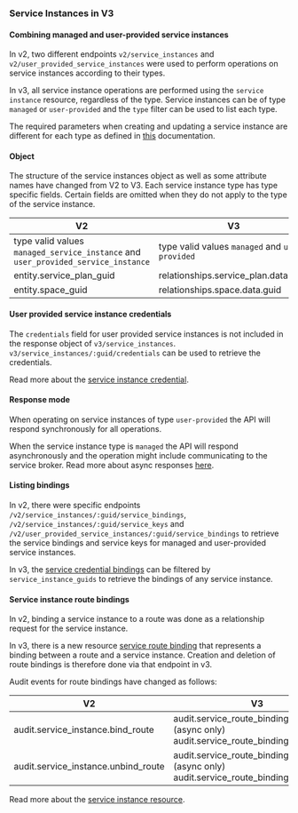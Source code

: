 ### Service Instances in V3

#### Combining managed and user-provided service instances

In v2, two different endpoints `v2/service_instances` and `v2/user_provided_service_instances`
were used to perform operations on service instances according to their types.

In v3, all service instance operations are performed using the `service instance` resource, regardless of the type.
Service instances can be of type `managed` or `user-provided` and the `type` filter can be used to list each type.

The required parameters when creating and updating a service instance are different for each type as defined in [this](#create-a-service-instance) documentation. 

#### Object

The structure of the service instances object as well as some attribute names have changed from V2 to V3.
Each service instance type has type specific fields. Certain fields are omitted when they do not apply to the type of the service instance.

|**V2**|**V3**|
|---|---|
type valid values `managed_service_instance` and `user_provided_service_instance` | type valid values `managed` and `user-provided` |
entity.service_plan_guid | relationships.service_plan.data.guid |
entity.space_guid | relationships.space.data.guid |

#### User provided service instance credentials

The `credentials` field for user provided service instances is not included in the response object of `v3/service_instances`.
`v3/service_instances/:guid/credentials` can be used to retrieve the credentials. 

Read more about the [service instance credential](#get-credentials-for-a-user-provided-service-instance).

#### Response mode

When operating on service instances of type `user-provided` the API will respond synchronously for all operations.

When the service instance type is `managed` the API will respond asynchronously and the operation might include communicating to the service broker. Read more about async responses [here](#asynchronous-operations).

#### Listing bindings

In v2, there were specific endpoints `/v2/service_instances/:guid/service_bindings`, `/v2/service_instances/:guid/service_keys` 
and `/v2/user_provided_service_instances/:guid/service_bindings` to retrieve the service bindings and service keys for managed and user-provided service instances.

In v3, the [service credential bindings](#list-service-credential-bindings) can be filtered by `service_instance_guids` to retrieve the bindings of any service instance. 

#### Service instance route bindings

In v2, binding a service instance to a route was done as a relationship request for the service instance.

In v3, there is a new resource [service route binding](#service-route-bindings) that represents a binding between a route and a service instance.
Creation and deletion of route bindings is therefore done via that endpoint in v3.

Audit events for route bindings have changed as follows:

|**V2**|**V3**|
|---|---|
audit.service_instance.bind_route | audit.service_route_binding.start_create (async only)<br>audit.service_route_binding.create |
audit.service_instance.unbind_route |audit.service_route_binding.start_delete (async only)<br>audit.service_route_binding.delete |

Read more about the [service instance resource](#service-instances).
